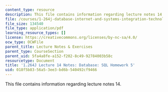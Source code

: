 ```yaml
---
content_type: resource
description: This file contains information regarding lecture notes 14.
file: /courses/1-264j-database-internet-and-systems-integration-technologies-fall-2013/018f5b8356a53ee3bd6b540492cf9466_MIT1_264JF13_lect_14.pdf
file_size: 134540
file_type: application/pdf
learning_resource_types: []
license: https://creativecommons.org/licenses/by-nc-sa/4.0/
ocw_type: OCWFile
parent_title: Lecture Notes & Exercises
parent_type: CourseSection
parent_uid: 5fa4a8fe-a152-f202-8c49-92784003b58c
resourcetype: Document
title: '1.264J Lecture 14 Notes: Database: SQL Homework 5'
uid: 018f5b83-56a5-3ee3-bd6b-540492cf9466
---
```

This file contains information regarding lecture notes 14.